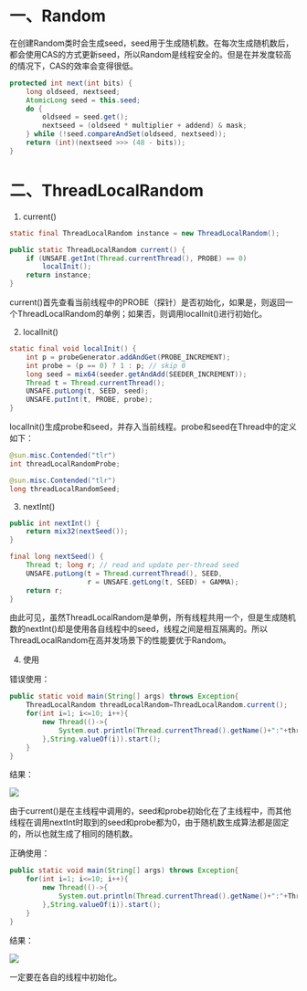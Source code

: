 # 一、Random

在创建Random类时会生成seed，seed用于生成随机数。在每次生成随机数后，都会使用CAS的方式更新seed，所以Random是线程安全的。但是在并发度较高的情况下，CAS的效率会变得很低。
```java
protected int next(int bits) {
    long oldseed, nextseed;
    AtomicLong seed = this.seed;
    do {
        oldseed = seed.get();
        nextseed = (oldseed * multiplier + addend) & mask;
    } while (!seed.compareAndSet(oldseed, nextseed));
    return (int)(nextseed >>> (48 - bits));
}
```

# 二、ThreadLocalRandom

1. current()

```java
static final ThreadLocalRandom instance = new ThreadLocalRandom();

public static ThreadLocalRandom current() {
    if (UNSAFE.getInt(Thread.currentThread(), PROBE) == 0)
        localInit();
    return instance;
}
```
current()首先查看当前线程中的PROBE（探针）是否初始化，如果是，则返回一个ThreadLocalRandom的单例；如果否，则调用localInit()进行初始化。

2. localInit()

```java
static final void localInit() {
    int p = probeGenerator.addAndGet(PROBE_INCREMENT);
    int probe = (p == 0) ? 1 : p; // skip 0
    long seed = mix64(seeder.getAndAdd(SEEDER_INCREMENT));
    Thread t = Thread.currentThread();
    UNSAFE.putLong(t, SEED, seed);
    UNSAFE.putInt(t, PROBE, probe);
}
```
localInit()生成probe和seed，并存入当前线程。probe和seed在Thread中的定义如下：

```java
@sun.misc.Contended("tlr")
int threadLocalRandomProbe;

@sun.misc.Contended("tlr")
long threadLocalRandomSeed;
```

3. nextInt()

```java
public int nextInt() {
    return mix32(nextSeed());
}

final long nextSeed() {
    Thread t; long r; // read and update per-thread seed
    UNSAFE.putLong(t = Thread.currentThread(), SEED,
                   r = UNSAFE.getLong(t, SEED) + GAMMA);
    return r;
}
```

由此可见，虽然ThreadLocalRandom是单例，所有线程共用一个，但是生成随机数的nextInt()却是使用各自线程中的seed，线程之间是相互隔离的。所以ThreadLocalRandom在高并发场景下的性能要优于Random。

4. 使用

错误使用：
```java
public static void main(String[] args) throws Exception{
	ThreadLocalRandom threadLocalRandom=ThreadLocalRandom.current();
	for(int i=1; i<=10; i++){
		new Thread(()->{
			System.out.println(Thread.currentThread().getName()+":"+threadLocalRandom.nextInt());
		},String.valueOf(i)).start();
	}
}
```
结果：

![](https://oscimg.oschina.net/oscnet/up-9078daf08af3d662b0c3017d503ee0837a4.png)

由于current()是在主线程中调用的，seed和probe初始化在了主线程中，而其他线程在调用nextInt时取到的seed和probe都为0，由于随机数生成算法都是固定的，所以也就生成了相同的随机数。

正确使用：

```java
public static void main(String[] args) throws Exception{
	for(int i=1; i<=10; i++){
		new Thread(()->{
			System.out.println(Thread.currentThread().getName()+":"+ThreadLocalRandom.current().nextInt());
		},String.valueOf(i)).start();
	}
}
```
结果：

![](https://oscimg.oschina.net/oscnet/up-fa5c6a1a8eb787522f9ac940b68e4baf94f.png)

一定要在各自的线程中初始化。

